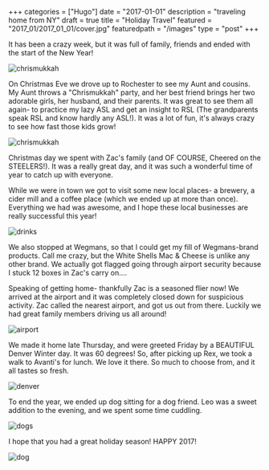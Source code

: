 +++
categories = ["Hugo"]
date = "2017-01-01"
description = "traveling home from NY"
draft = true
title = "Holiday Travel"
featured = "2017_01/2017_01_01/cover.jpg"
featuredpath = "/images"
type = "post"
+++

It has been a crazy week, but it was full of family, friends and ended with the start of the New Year!

![chrismukkah](/images/2017_01/2017_01_01/chrismukka.jpg)

On Christmas Eve we drove up to Rochester to see my Aunt and cousins. My Aunt throws a "Chrismukkah" party, and her best friend brings her two adorable girls, her husband, and their parents. It was great to see them all again- to practice my lazy ASL and get an insight to RSL (The grandparents speak RSL and know hardly any ASL!). It was a lot of fun, it's always crazy to see how fast those kids grow!

![chrismukkah](/images/2017_01/2017_01_01/snap.jpg)

Christmas day we spent with Zac's family (and OF COURSE, Cheered on the STEELERS!). It was a really great day, and it was such a wonderful time of year to catch up with everyone.

While we were in town we got to visit some new local places- a brewery, a cider mill and a coffee place (which we ended up at more than once). Everything we had was awesome, and I hope these local businesses are really successful this year!

![drinks](/images/2017_01/2017_01_01/drinks.jpg)

We also stopped at Wegmans, so that I could get my fill of Wegmans-brand products. Call me crazy, but the White Shells Mac & Cheese is unlike any other brand. We actually got flagged going through airport security because I stuck 12 boxes in Zac's carry on....

Speaking of getting home- thankfully Zac is a seasoned flier now! We arrived at the airport and it was completely closed down for suspicious activity. Zac called the nearest airport, and got us out from there. Luckily we had great family members driving us all around!

![airport](/images/2017_01/2017_01_01/airport.jpg)

We made it home late Thursday, and were greeted Friday by a BEAUTIFUL Denver Winter day. It was 60 degrees! So, after picking up Rex, we took a walk to Avanti's for lunch. We love it there. So much to choose from, and it all tastes so fresh.

![denver](/images/2017_01/2017_01_01/denver.jpg)

To end the year, we ended up dog sitting for a dog friend. Leo was a sweet addition to the evening, and we spent some time cuddling.

![dogs](/images/2017_01/2017_01_01/nye.jpg)

I hope that you had a great holiday season! HAPPY 2017!

![dog](/images/2017_01/2017_01_01/rexey.jpg)
